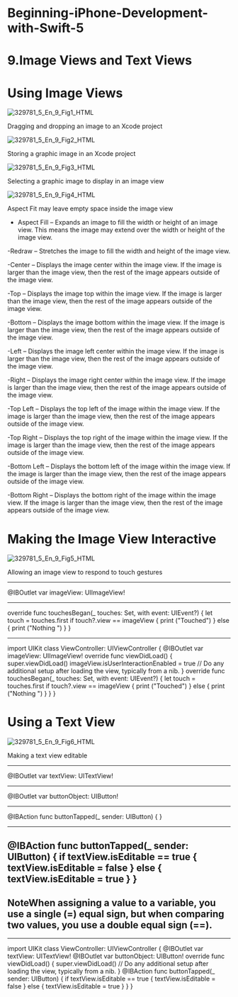 # Beginning-iPhone-Development-with-Swift-5

# 9.Image Views and Text Views


# Using Image Views

![329781_5_En_9_Fig1_HTML](https://user-images.githubusercontent.com/72447691/184143408-c57deef8-f114-49ce-9f33-d496d0ccbd44.jpg)

Dragging and dropping an image to an Xcode project


![329781_5_En_9_Fig2_HTML](https://user-images.githubusercontent.com/72447691/184143735-c2d1c1d1-5a3d-4222-803f-99dc51235f13.jpg)

Storing a graphic image in an Xcode project


![329781_5_En_9_Fig3_HTML](https://user-images.githubusercontent.com/72447691/184143870-52f12253-fd06-4371-a8b5-e0260e3bd04d.jpg)

Selecting a graphic image to display in an image view

![329781_5_En_9_Fig4_HTML](https://user-images.githubusercontent.com/72447691/184143931-a4dd46d7-2a53-4ab7-9513-735d5ed3fcb3.jpg)

Aspect Fit may leave empty space inside the image view


- Aspect Fill – Expands an image to fill the width or height of an image view. This means the image may extend over the width or height of the image view.

-Redraw – Stretches the image to fill the width and height of the image view.

-Center – Displays the image center within the image view. If the image is larger than the image view, then the rest of the image appears outside of the image view.

-Top – Displays the image top within the image view. If the image is larger than the image view, then the rest of the image appears outside of the image view.

-Bottom – Displays the image bottom within the image view. If the image is larger than the image view, then the rest of the image appears outside of the image view.

-Left – Displays the image left center within the image view. If the image is larger than the image view, then the rest of the image appears outside of the image view.

-Right – Displays the image right center within the image view. If the image is larger than the image view, then the rest of the image appears outside of the image view.

-Top Left – Displays the top left of the image within the image view. If the image is larger than the image view, then the rest of the image appears outside of the image view.

-Top Right – Displays the top right of the image within the image view. If the image is larger than the image view, then the rest of the image appears outside of the image view.

-Bottom Left – Displays the bottom left of the image within the image view. If the image is larger than the image view, then the rest of the image appears outside of the image view.

-Bottom Right – Displays the bottom right of the image within the image view. If the image is larger than the image view, then the rest of the image appears outside of the image view.


# Making the Image View Interactive

![329781_5_En_9_Fig5_HTML](https://user-images.githubusercontent.com/72447691/184144329-daca2e3b-8921-4c0e-b8d1-9b9ca002d42c.jpg)

Allowing an image view to respond to touch gestures

---

  @IBOutlet var imageView: UIImageView!

---

   override func touchesBegan(_ touches: Set<UITouch>, with event: UIEvent?) {
        let touch = touches.first
        if touch?.view == imageView {
            print ("Touched")
        } else {
            print ("Nothing ")
        }
    }
    
---

  import UIKit
  class ViewController: UIViewController {
      @IBOutlet var imageView: UIImageView!
      override func viewDidLoad() {
          super.viewDidLoad()
          imageView.isUserInteractionEnabled = true
          // Do any additional setup after loading the view, typically from a nib.
      }
      override func touchesBegan(_ touches: Set<UITouch>, with event: UIEvent?) {
          let touch = touches.first
          if touch?.view == imageView {
              print ("Touched")
          } else {
              print ("Nothing ")
          }
      }
  }



# Using a Text View


![329781_5_En_9_Fig6_HTML](https://user-images.githubusercontent.com/72447691/184144864-2b52c316-0d53-40d1-8c92-867353b00a4a.jpg)

Making a text view editable

---

  @IBOutlet var textView: UITextView!


---

  @IBOutlet var buttonObject: UIButton!
  
---
  @IBAction func buttonTapped(_ sender: UIButton) {
  }
  
---
  
  @IBAction func buttonTapped(_ sender: UIButton) {
        if textView.isEditable == true {
            textView.isEditable = false
        } else {
            textView.isEditable = true
        }
    }
---

NoteWhen assigning a value to a variable, you use a single (=) equal sign, but when comparing two values, you use a double equal sign (==).
--

---

  import UIKit
  class ViewController: UIViewController {
      @IBOutlet var textView: UITextView!
      @IBOutlet var buttonObject: UIButton!
      override func viewDidLoad() {
          super.viewDidLoad()
          // Do any additional setup after loading the view, typically from a nib.
      }
      @IBAction func buttonTapped(_ sender: UIButton) {
          if textView.isEditable == true {
              textView.isEditable = false
          } else {
              textView.isEditable = true
          }
      }
  }


